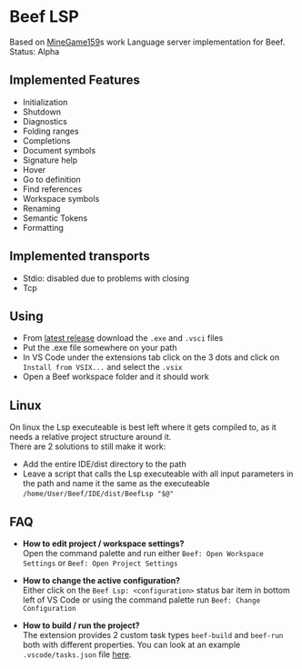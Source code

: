 # Beef LSP
Based on [MineGame159](https://github.com/MineGame159/Beef/tree/lsp)s work
Language server implementation for Beef.  
Status: Alpha

## Implemented Features
 - Initialization
 - Shutdown
 - Diagnostics
 - Folding ranges
 - Completions
 - Document symbols
 - Signature help
 - Hover
 - Go to definition
 - Find references
 - Workspace symbols
 - Renaming
 - Semantic Tokens
 - Formatting

## Implemented transports
 - Stdio: disabled due to problems with closing 
 - Tcp

## Using
 - From [latest release](https://github.com/MineGame159/Beef/releases) download the `.exe` and `.vsci` files
 - Put the .exe file somewhere on your path
 - In VS Code under the extensions tab click on the 3 dots and click on `Install from VSIX...` and select the `.vsix`
 - Open a Beef workspace folder and it should work
 
 ## Linux
 On linux the Lsp executeable is best left where it gets compiled to, as it needs a relative project structure around it.  
 There are 2 solutions to still make it work:
 - Add the entire IDE/dist directory to the path
 - Leave a script that calls the Lsp executeable with all input parameters in the path and name it the same as the executeable  
 `/home/User/Beef/IDE/dist/BeefLsp "$@"`

## FAQ
 - **How to edit project / workspace settings?**  
 Open the command palette and run either `Beef: Open Workspace Settings` or `Beef: Open Project Settings`

 - **How to change the active configuration?**  
 Either click on the `Beef Lsp: <configuration>` status bar item in bottom left of VS Code or using the command palette run `Beef: Change Configuration`

 - **How to build / run the project?**  
 The extension provides 2 custom task types `beef-build` and `beef-run` both with different properties. You can look at an example `.vscode/tasks.json` file [here](https://github.com/MineGame159/Beef/blob/lsp/BeefLsp/beef-vscode/example_tasks.json).
